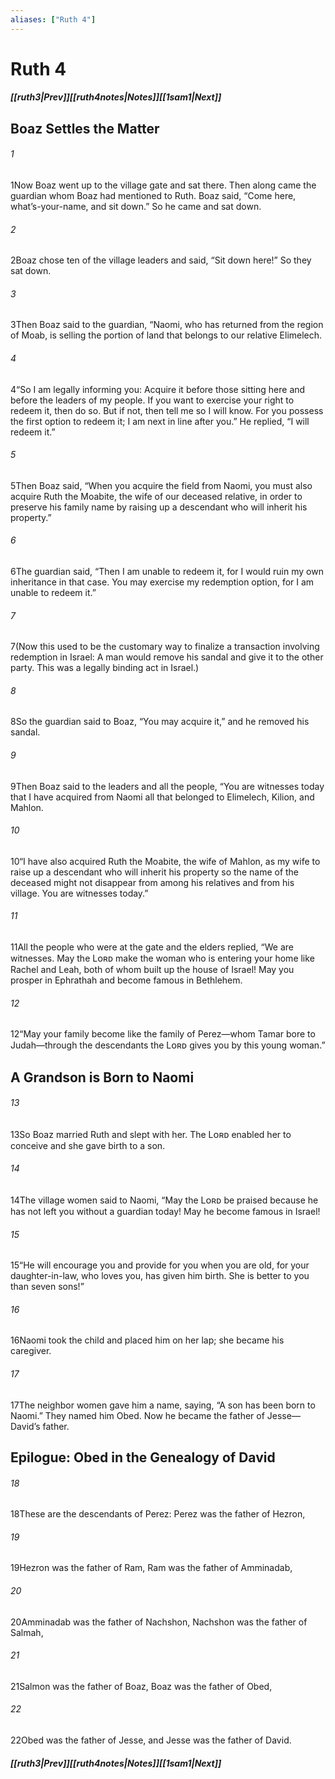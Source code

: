 ```yaml
---
aliases: ["Ruth 4"]
---
```

# Ruth 4
##### <span class=arrow-left></span>[[ruth3|Prev]]<span class=navigation-separator></span>[[ruth4notes|Notes]]<span class=navigation-separator></span>[[1sam1|Next]]<span class=arrow-right></span>
## Boaz Settles the Matter
###### 1
<span class=verse-first>1</span>Now Boaz went up to the village gate and sat there. Then along came the guardian whom Boaz had mentioned to Ruth. Boaz said, “Come here, what’s-your-name, and sit down.” So he came and sat down.
###### 2
<span class=verse-body>2</span>Boaz chose ten of the village leaders and said, “Sit down here!” So they sat down.
###### 3
<span class=verse-body>3</span>Then Boaz said to the guardian, “Naomi, who has returned from the region of Moab, is selling the portion of land that belongs to our relative Elimelech.
###### 4
<span class=verse-body>4</span>“So I am legally informing you: Acquire it before those sitting here and before the leaders of my people. If you want to exercise your right to redeem it, then do so. But if not, then tell me so I will know. For you possess the first option to redeem it; I am next in line after you.” He replied, “I will redeem it.”
###### 5
<span class=verse-body>5</span>Then Boaz said, “When you acquire the field from Naomi, you must also acquire Ruth the Moabite, the wife of our deceased relative, in order to preserve his family name by raising up a descendant who will inherit his property.”
###### 6
<span class=verse-body>6</span>The guardian said, “Then I am unable to redeem it, for I would ruin my own inheritance in that case. You may exercise my redemption option, for I am unable to redeem it.”
<div class=paragraph-break></div>

###### 7
<span class=verse-first>7</span>(Now this used to be the customary way to finalize a transaction involving redemption in Israel: A man would remove his sandal and give it to the other party. This was a legally binding act in Israel.)
###### 8
<span class=verse-body>8</span>So the guardian said to Boaz, “You may acquire it,” and he removed his sandal.
###### 9
<span class=verse-body>9</span>Then Boaz said to the leaders and all the people, “You are witnesses today that I have acquired from Naomi all that belonged to Elimelech, Kilion, and Mahlon.
###### 10
<span class=verse-body>10</span>“I have also acquired Ruth the Moabite, the wife of Mahlon, as my wife to raise up a descendant who will inherit his property so the name of the deceased might not disappear from among his relatives and from his village. You are witnesses today.”
###### 11
<span class=verse-body>11</span>All the people who were at the gate and the elders replied, “We are witnesses. May the Lᴏʀᴅ make the woman who is entering your home like Rachel and Leah, both of whom built up the house of Israel! May you prosper in Ephrathah and become famous in Bethlehem.
###### 12
<span class=verse-body>12</span>“May your family become like the family of Perez—whom Tamar bore to Judah—through the descendants the Lᴏʀᴅ gives you by this young woman.”
## A Grandson is Born to Naomi
###### 13
<span class=verse-first>13</span>So Boaz married Ruth and slept with her. The Lᴏʀᴅ enabled her to conceive and she gave birth to a son.
###### 14
<span class=verse-body>14</span>The village women said to Naomi, “May the Lᴏʀᴅ be praised because he has not left you without a guardian today! May he become famous in Israel!
###### 15
<span class=verse-body>15</span>“He will encourage you and provide for you when you are old, for your daughter-in-law, who loves you, has given him birth. She is better to you than seven sons!”
###### 16
<span class=verse-body>16</span>Naomi took the child and placed him on her lap; she became his caregiver.
###### 17
<span class=verse-body>17</span>The neighbor women gave him a name, saying, “A son has been born to Naomi.” They named him Obed. Now he became the father of Jesse—David’s father.
## Epilogue: Obed in the Genealogy of David
###### 18
<span class=verse-first>18</span>These are the descendants of Perez: Perez was the father of Hezron,
###### 19
<span class=verse-body>19</span>Hezron was the father of Ram, Ram was the father of Amminadab,
###### 20
<span class=verse-body>20</span>Amminadab was the father of Nachshon, Nachshon was the father of Salmah,
###### 21
<span class=verse-body>21</span>Salmon was the father of Boaz, Boaz was the father of Obed,
###### 22
<span class=verse-body>22</span>Obed was the father of Jesse, and Jesse was the father of David.
##### <span class=arrow-left></span>[[ruth3|Prev]]<span class=navigation-separator></span>[[ruth4notes|Notes]]<span class=navigation-separator></span>[[1sam1|Next]]<span class=arrow-right></span>